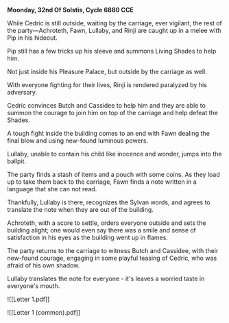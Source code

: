 **Moonday, 32nd Of Solstis, Cycle 6880 CCE**
 
While Cedric is still outside, waiting by the carriage, ever vigilant, the rest of the party—Achroteth, Fawn, Lullaby, and Rinji are caught up in a melee with Pip in his hideout.
 
Pip still has a few tricks up his sleeve and summons Living Shades to help him.
 
Not just inside his Pleasure Palace, but outside by the carriage as well.
 
With everyone fighting for their lives, Rinji is rendered paralyzed by his adversary.
 
Cedric convinces Butch and Cassidee to help him and they are able to summon the courage to join him on top of the carriage and help defeat the Shades.
 
A tough fight inside the building comes to an end with Fawn dealing the final blow and using new-found luminous powers.
 
Lullaby, unable to contain his child like inocence and wonder, jumps into the ballpit.
 
The party finds a stash of items and a pouch with some coins. As they load up to take them back to the carriage, Fawn finds a note written in a language that she can not read.
 
Thankfully, Lullaby is there, recognizes the Sylvan words, and agrees to translate the note when they are out of the building.
 
Achroteth, with a score to settle, orders everyone outside and sets the building alight; one would even say there was a smile and sense of satisfaction in his eyes as the building went up in flames.
 
The party returns to the carriage to witness Butch and Cassidee, with their new-found courage, engaging in some playful teasing of Cedric, who was afraid of his own shadow.
 
Lullaby translates the note for everyone - it's leaves a worried taste in everyone's mouth.


![[Letter 1.pdf]]
 
![[Letter 1 (common).pdf]]
